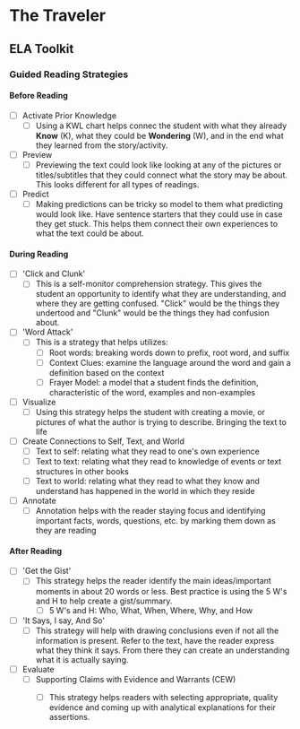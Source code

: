 
# The Traveler

## ELA Toolkit

### Guided Reading Strategies

<!-- tabs:start -->

#### **Before Reading**

- [ ] Activate Prior Knowledge
	- [ ] Using a KWL chart helps connec the student with what they already **Know** (K), what they could be **Wondering** (W), and in the end what they learned from the story/activity.
- [ ] Preview
	- [ ] Previewing the text could look like looking at any of the pictures or titles/subtitles that they could connect what the story may be about. This looks different for all types of readings. 
- [ ] Predict
	- [ ] Making predictions can be tricky so model to them what predicting would look like. Have sentence starters that they could use in case they get stuck. This helps them connect their own experiences to what the text could be about.

#### **During Reading**

- [ ] 'Click and Clunk' 
	- [ ] This is a self-monitor comprehension strategy. This gives the student an opportunity to identify what they are understanding, and where they are getting confused. "Click" would be the things they undertood and "Clunk" would be the things they had confusion about.
- [ ] 'Word Attack' 
	- [ ] This is a strategy that helps utilizes:
		- [ ] Root words: breaking words down to prefix, root word, and suffix
		- [ ] Context Clues: examine the language around the word and gain a definition based on the context
		- [ ] Frayer Model: a model that a student finds the definition, characteristic of the word, examples and non-examples
- [ ] Visualize
	- [ ] Using this strategy helps the student with creating a movie, or pictures of what the author is trying to describe. Bringing the text to life
- [ ] Create Connections to Self, Text, and World
	- [ ] Text to self: relating what they read to one's own experience
	- [ ] Text to text: relating what they read to knowledge of events or text structures in other books
	- [ ] Text to world: relating what they read to what they know and understand has happened in the world in which they reside
- [ ] Annotate
	- [ ] Annotation helps with the reader staying focus and identifying important facts, words, questions, etc. by marking them down as they are reading

#### **After Reading**

- [ ] 'Get the Gist'
	- [ ] This strategy helps the reader identify the main ideas/important moments in about 20 words or less. Best practice is using the 5 W's and H to help create a gist/summary.
		- [ ] 5 W's and H: Who, What, When, Where, Why, and How
- [ ] 'It Says, I say, And So'
	- [ ] This strategy will help with drawing conclusions even if not all the information is present. Refer to the text, have the reader express what they think it says. From there they can create an understanding what it is actually saying.
- [ ] Evaluate
	- [ ] Supporting Claims with Evidence and Warrants (CEW)
		- [ ] This strategy helps readers with selecting appropriate, quality evidence and coming up with analytical explanations for their assertions.


<!-- tabs:end -->
